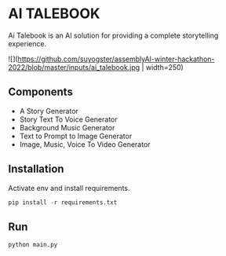 # AI TALEBOOK

Ai Talebook is an AI solution for providing a complete storytelling experience.

![](https://github.com/suyogster/assemblyAI-winter-hackathon-2022/blob/master/inputs/ai_talebook.jpg | width=250)


## Components

- A Story Generator
- Story Text To Voice Generator
- Background Music Generator
- Text to Prompt to Image Generator
- Image, Music, Voice To Video Generator

## Installation

Activate env and install requirements.

```python
pip install -r requirements.txt

```

## Run

```python
python main.py
```
